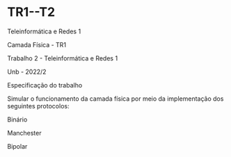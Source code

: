 # TR1--T2
Teleinformática e Redes 1

Camada Física - TR1

Trabalho 2 - Teleinformática e Redes 1

Unb - 2022/2

Especificação do trabalho

Simular o funcionamento da camada física por meio da implementação dos seguintes protocolos:

Binário

Manchester

Bipolar
